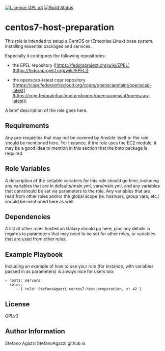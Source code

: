 [![License: GPL v3](https://img.shields.io/badge/License-GPL%20v3-blue.svg)](http://www.gnu.org/licenses/gpl-3.0) [![Build Status](https://travis-ci.com/StefanoAgazzi/ansible-role-centos7-host-preparation.svg?branch=master)](https://travis-ci.com/StefanoAgazzi/ansible-role-centos7-host-preparation)

centos7-host-preparation
=========

This role is intended to setup a CentOS or (Enteprise Linux) base system, installing essential packages and services.

Especially it configures the following repositories:
-   the EPEL repository
([https://fedoraproject.org/wiki/EPEL](https://fedoraproject.org/wiki/EPEL))

-   the openscap-latest copr repository
([https://copr.fedorainfracloud.org/coprs/openscapmaint/openscap-latest](https://copr.fedorainfracloud.org/coprs/openscapmaint/openscap-latest))


A brief description of the role goes here.

Requirements
------------

Any pre-requisites that may not be covered by Ansible itself or the role should be mentioned here. For instance, if the role uses the EC2 module, it may be a good idea to mention in this section that the boto package is required.

Role Variables
--------------

A description of the settable variables for this role should go here, including any variables that are in defaults/main.yml, vars/main.yml, and any variables that can/should be set via parameters to the role. Any variables that are read from other roles and/or the global scope (ie. hostvars, group vars, etc.) should be mentioned here as well.

Dependencies
------------

A list of other roles hosted on Galaxy should go here, plus any details in regards to parameters that may need to be set for other roles, or variables that are used from other roles.

Example Playbook
----------------

Including an example of how to use your role (for instance, with variables passed in as parameters) is always nice for users too:

    - hosts: servers
      roles:
         - { role: StefanoAgazzi.centos7-host-preparation, x: 42 }

License
-------

GPLv3

Author Information
------------------

Stefano Agazzi
StefanoAgazzi.github.io
